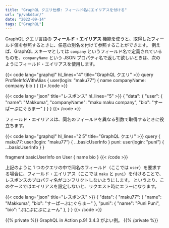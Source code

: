 ```yaml
---
title: "GraphQL クエリ仕様: フィールド名にエイリアスを付ける"
url: "p/vnkd4ur/"
date: "2022-09-14"
tags: ["GraphQL"]
---
```


GraphQL クエリ言語の __フィールド・エイリアス__ 機能を使うと、取得したフィールド値を参照するときに、任意の別名を付けて参照することができます。
例えば、GraphQL スキーマとしては `company` というフィールド名で定義されているものを、`companyName` という JSON プロパティ名で返して欲しいときは、次のようにフィールド・エイリアスを使用します。

{{< code lang="graphql" hl_lines="4" title="GraphQL クエリ" >}}
query ProfileInfoWithAlias {
  user(login: "maku77") {
    name
    companyName: company
    bio
  }
}
{{< /code >}}

{{< code lang="json" title="レスポンス" hl_lines="5" >}}
{
  "data": {
    "user": {
      "name": "Makkuma",
      "companyName": "maku maku company",
      "bio": "すーぱーぷにぐらまー"
    }
  }
}
{{< /code >}}

フィールド・エイリアスは、同名のフィールドを異なる引数で取得するときに役立ちます。

{{< code lang="graphql" hl_lines="2 5" title="GraphQL クエリ" >}}
query {
  maku77: user(login: "maku77") {
    ...basicUserInfo
  }
  puni: user(login: "puni") {
    ...basicUserInfo
  }
}

fragment basicUserInfo on User {
  name
  bio
}
{{< /code >}}

上記のように 1 つのクエリの中で同名のフィールド（ここでは `user`）を要求する場合に、フィールド・エイリアス（ここでは `maku` と `puni`）を付けることで、レスポンスのプロパティ名がコンフリクトしないようにします。
というより、このケースではエイリアスを設定しないと、リクエスト時にエラーになります。

{{< code lang="json" title="レスポンス" >}}
{
  "data": {
    "maku77": {
      "name": "Makkuma",
      "bio": "すーぱーぷにぐらまー"
    },
    "puni": {
      "name": "Puni Puni",
      "bio": "ぷにぷにぷにょーん"
    },
  }
}
{{< /code >}}

{{% private %}}
GraphQL in Action p.91 3.4.3 がよい例。
{{% /private %}}

